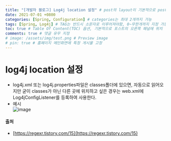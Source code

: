 ```yaml
---
title: "[개발자 블로그] Log4j location 설정" # post의 layout이 기본적으로 post로 설정되어있어서 Front Matter에 따로 layout변수를 만들어 주지 않아도 됨
date: 2021-07-01 +0800
categories: [Spring, Configuration] # categories는 최대 2개까지 가능
tags: [Spring, Log4j] # TAG는 반드시 소문자로 이루어져야함, 0~무한개까지 지정 가능
toc: true # Table Of Content(TOC) 옵션, 기본적으로 포스트의 오른쪽 패널에 위치
comments: true # 댓글 유무 지정
# image: /assets/img/test.png # Preview image
# pin: true # 홈페이지 메인화면에 특정 게시물 고정
---
```


# log4j location 설정

- log4j.xml 또는 log4j.properties파일은 classes폴더에 있으면, 자동으로 읽어오지만 굳이 classes가 아닌 다른 곳에 위치하고 싶은 경우는 web.xml에 Log4jConfigListener를 등록하여 사용한다.
- 예시<br>
![image](https://user-images.githubusercontent.com/44339530/98518684-0d25bf00-22b3-11eb-9927-4eb010323a2b.png)<br>

#### 출처
- [https://regexr.tistory.com/15](https://regexr.tistory.com/15)


